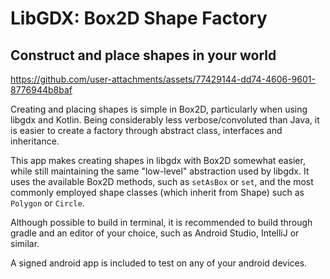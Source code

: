 # LibGDX: Box2D Shape Factory
## Construct and place shapes in your world

https://github.com/user-attachments/assets/77429144-dd74-4606-9601-8776944b8baf

Creating and placing shapes is simple in Box2D, particularly when using libgdx and Kotlin. Being considerably less verbose/convoluted than Java, it is easier to create a factory through abstract class, interfaces and inheritance.

This app makes creating shapes in libgdx with Box2D somewhat easier, while still maintaining the same "low-level" abstraction used by libgdx. It uses the available Box2D methods, such as ```setAsBox``` or ```set```, and the most commonly employed shape classes (which inherit from Shape) such as ```Polygon``` or ```Circle```.

Although possible to build in terminal, it is recommended to build through gradle and an editor of your choice, such as Android Studio, IntelliJ or similar.

A signed android app is included to test on any of your android devices.   
